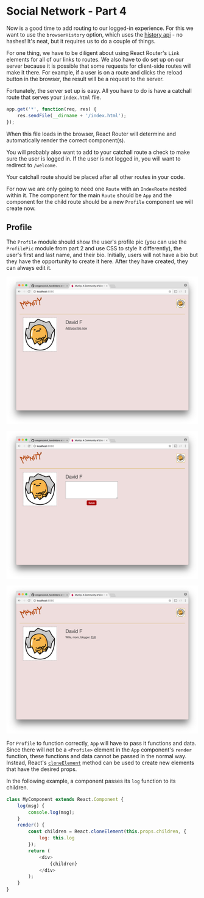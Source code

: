 # Social Network - Part 4

Now is a good time to add routing to our logged-in experience. For this we want to use the `browserHistory` option, which uses the [history api](https://developer.mozilla.org/de/docs/Web/API/History) - no hashes! It's neat, but it requires us to do a couple of things.

For one thing, we have to be diligent about using React Router's `Link` elements for all of our links to routes. We also have to do set up on our server because it is possible that some requests for client-side routes will make it there. For example, if a user is on a route and clicks the reload button in the browser, the result will be a request to the server.

Fortunately, the server set up  is easy. All you have to do is have a catchall route that serves your `index.html` file.

```js
app.get('*', function(req, res) {
    res.sendFile(__dirname + '/index.html');  
});	
```

When this file loads in the browser, React Router will determine and automatically render the correct component(s).

You will probably also want to add to your catchall route a check to make sure the user is logged in. If the user is not logged in, you will want to redirect to `/welcome`.

Your catchall route should be placed after all other routes in your code.

For now we are only going to need one `Route` with an `IndexRoute` nested within it. The component for the main `Route` should be `App` and the component for the child route should be a new `Profile` component we will create now.

## Profile 

The `Profile` module should show the user's profile pic (you can use the `ProfilePic` module from part 2 and use CSS to style it differently), the user's first and last name, and their bio. Initially, users will not have a bio but they have the opportunity to create it here. After they have created, they can always edit it.

![Munity add bio](munity1.png)

![Munity edit bio](munity2.png)

![Munity bio](munity3.png)

For `Profile` to function correctly, `App` will have to pass it functions and data. Since there will not be a `<Profile>` element in the `App` component's `render` function, these functions and data cannot be passed in the normal way. Instead, React's [`cloneElement`](https://facebook.github.io/react/docs/react-api.html#cloneelement) method can be used to create new elements that have the desired props.

In the following example, a component passes its `log` function to its children.

```js
class MyComponent extends React.Component {
    log(msg) {
        console.log(msg);
    }
    render() {
        const children = React.cloneElement(this.props.children, {
            log: this.log
        });
        return (
            <div>
                {children}
            </div>
        );
    }
}
```

